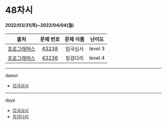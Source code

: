 # 48차시
#### 2022/03/31(목)~2022/04/04(월)

|               출처               |                   문제 번호                    |     문제 이름      | 난이도 |
| :------------------------------: | :--------------------------------------------: | :----------------: | :----: |
| [프로그래머스](https://programmers.co.kr/) | [43238](https://programmers.co.kr/learn/courses/30/lessons/43238) | 입국심사 | level 3 |
| [프로그래머스](https://programmers.co.kr/) | [43236](https://programmers.co.kr/learn/courses/30/lessons/43236) | 징검다리 | level 4 |


---

daeun
- [입국심사](https://hoonycode.notion.site/b5b7d2136d8944dfbc6ccdb20fcd30c3)

---
daye
- [입국심사](https://tropical-couch-e39.notion.site/PRO-43238-148cf6368ccb4d33a357efd52f2e9aca)
- [징검다리](https://tropical-couch-e39.notion.site/PRO-43236-df7eaa60541e45e79bbc9f8eef9b06d0)